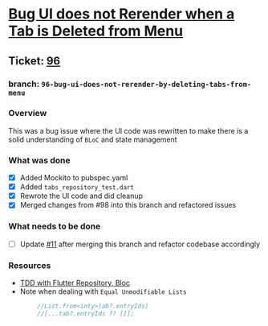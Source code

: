 # [Bug UI does not Rerender when a Tab is Deleted from Menu](https://github.com/ZanderCowboy/multichoice/issues/96)

## Ticket: [96](https://github.com/ZanderCowboy/multichoice/issues/96)

### branch: `96-bug-ui-does-not-rerender-by-deleting-tabs-from-menu`

### Overview

This was a bug issue where the UI code was rewritten to make there is a solid understanding of `BLoC` and state management

### What was done

- [X] Added Mockito to pubspec.yaml
- [X] Added `tabs_repository_test.dart`
- [X] Rewrote the UI code and did cleanup
- [X] Merged changes from #98 into this branch and refactored issues

### What needs to be done

- [ ] Update [#11](https://github.com/ZanderCowboy/multichoice/issues/11) after merging this branch and refactor codebase accordingly

### Resources

- [TDD with Flutter Repository, Bloc](https://danielllewellyn.medium.com/test-driven-development-with-flutter-repository-bloc-938d87a4d205)
- Note when dealing with `Equal Unmodifiable Lists`
```dart
        //List.from<inty>(ab?.entryIds)
        //[...tab?.entryIds ?? []];
```
